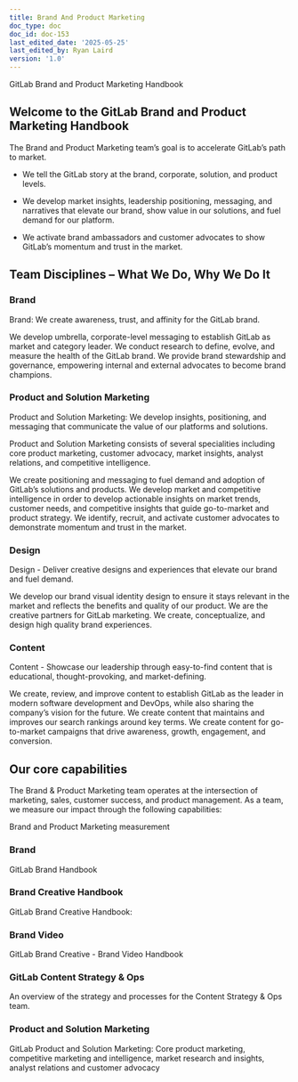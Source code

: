 ```yaml
---
title: Brand And Product Marketing
doc_type: doc
doc_id: doc-153
last_edited_date: '2025-05-25'
last_edited_by: Ryan Laird
version: '1.0'
---
```


GitLab Brand and Product Marketing Handbook

## Welcome to the GitLab Brand and Product Marketing Handbook

The Brand and Product Marketing team’s goal is to accelerate GitLab’s path to market.

- We tell the GitLab story at the brand, corporate, solution, and product levels.

- We develop market insights, leadership positioning, messaging, and narratives that elevate our brand, show value in our solutions, and fuel demand for our platform.

- We activate brand ambassadors and customer advocates to show GitLab’s momentum and trust in the market.

## Team Disciplines – What We Do, Why We Do It

### Brand

Brand: We create awareness, trust, and affinity for the GitLab brand.

We develop umbrella, corporate-level messaging to establish GitLab as market and category leader. We conduct research to define, evolve, and measure the health of the GitLab brand. We provide brand stewardship and governance, empowering internal and external advocates to become brand champions.

### Product and Solution Marketing

Product and Solution Marketing: We develop insights, positioning, and messaging that communicate the value of our platforms and solutions.

Product and Solution Marketing consists of several specialities including core product marketing, customer advocacy, market insights, analyst relations, and competitive intelligence.

We create positioning and messaging to fuel demand and adoption of GitLab’s solutions and products. We develop market and competitive intelligence in order to develop actionable insights on market trends, customer needs, and competitive insights that guide go-to-market and product strategy. We identify, recruit, and activate customer advocates to demonstrate momentum and trust in the market.

### Design

Design - Deliver creative designs and experiences that elevate our brand and fuel demand.

We develop our brand visual identity design to ensure it stays relevant in the market and reflects the benefits and quality of our product. We are the creative partners for GitLab marketing. We create, conceptualize, and design high quality brand experiences.

### Content

Content - Showcase our leadership through easy-to-find content that is educational, thought-provoking, and market-defining.

We create, review, and improve content to establish GitLab as the leader in modern software development and DevOps, while also sharing the company’s vision for the future. We create content that maintains and improves our search rankings around key terms. We create content for go-to-market campaigns that drive awareness, growth, engagement, and conversion.

## Our core capabilities

The Brand & Product Marketing team operates at the intersection of marketing, sales, customer success, and product management. As a team, we measure our impact through the following capabilities:

<!-- Unsupported block type: image -->

Brand and Product Marketing measurement

### Brand

GitLab Brand Handbook

### Brand Creative Handbook

GitLab Brand Creative Handbook:

### Brand Video

GitLab Brand Creative - Brand Video Handbook

### GitLab Content Strategy & Ops

An overview of the strategy and processes for the Content Strategy & Ops team.

### Product and Solution Marketing

GitLab Product and Solution Marketing: Core product marketing, competitive marketing and intelligence, market research and insights, analyst relations and customer advocacy
